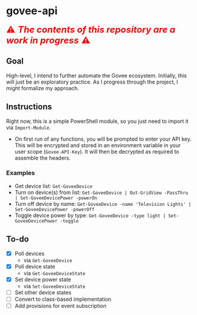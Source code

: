 # govee-api
<span style="color: #FF0000; font-size: x-large;"> ⚠ ***The contents of this repository are a work in progress*** ⚠</span>

## Goal
High-level, I intend to further automate the Govee ecosystem.  Initially, this will just be an exploratory practice.  As I progress through the project, I might formalize my approach.

## Instructions
Right now, this is a simple PowerShell module, so you just need to import it via `Import-Module`.
- On first run of any functions, you will be prompted to enter your API key.  This will be encrypted and stored in an environment variable in your user scope (`Govee-API-Key`).  It will then be decrypted as required to assemble the headers.

### Examples
- Get device list: `Get-GoveeDevice`
- Turn on device(s) from list: `Get-GoveeDevice | Out-GridView -PassThru | Set-GoveeDevicePower -powerOn`
- Turn off device by name: `Get-GoveeDevice -name 'Television Lights' | Set-GoveeDevicePower -powerOff`
- Toggle device power by type: `Get-GoveeDevice -type light | Set-GoveeDevicePower -toggle`

## To-do
- [X] Poll devices
	- via `Get-GoveeDevice`
- [X] Poll device state
	- via `Get-GoveeDeviceState`
- [X] Set device power state
	- via `Set-GoveeDeviceState`
- [ ] Set other device states
- [ ] Convert to class-based implementation
- [ ] Add provisions for event subscription